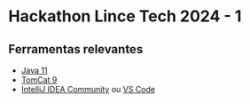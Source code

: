 # Hackathon Lince Tech 2024 - 1

## Ferramentas relevantes

- [Java 11](https://objects.githubusercontent.com/github-production-release-asset-2e65be/372924883/22079657-6488-441e-9cd2-bcbe16d74ffe?X-Amz-Algorithm=AWS4-HMAC-SHA256&X-Amz-Credential=releaseassetproduction%2F20240614%2Fus-east-1%2Fs3%2Faws4_request&X-Amz-Date=20240614T123919Z&X-Amz-Expires=300&X-Amz-Signature=3ff1580764567bc98d86ac3102a7bd04c60a40f863fe6aea8ca8cb73ec430a29&X-Amz-SignedHeaders=host&actor_id=38146482&key_id=0&repo_id=372924883&response-content-disposition=attachment%3B%20filename%3DOpenJDK11U-jdk_x64_windows_hotspot_11.0.23_9.msi&response-content-type=application%2Foctet-stream)
- [TomCat 9](https://dlcdn.apache.org/tomcat/tomcat-9/v9.0.89/bin/apache-tomcat-9.0.89-windows-x64.zip)
- [IntelliJ IDEA Community](https://download-cdn.jetbrains.com/idea/ideaIC-2024.1.3.exe)
  ou [VS Code](https://vscode.download.prss.microsoft.com/dbazure/download/stable/611f9bfce64f25108829dd295f54a6894e87339d/VSCodeUserSetup-x64-1.90.1.exe)
